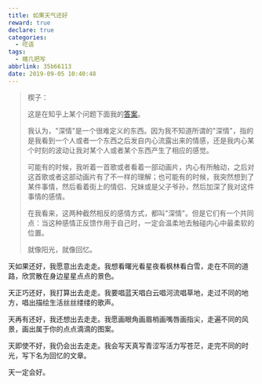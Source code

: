 ```yaml
---
title: 如果天气还好
reward: true
declare: true
categories:
  - 呓语
tags:
  - 瞎几把写
abbrlink: 35b66113
date: 2019-09-05 10:40:48
---
```

> 楔子：
> 
> 这是在知乎上某个问题下面我的[答案](https://www.zhihu.com/question/344315789/answer/813683758)。
>
> 我认为，"深情"是一个很难定义的东西。因为我不知道所谓的"深情"，指的是我看到一个人或者一个东西之后发自内心流露出来的情感，还是我内心某个时刻的波动让我对某个人或者某个东西产生了相应的感觉。
>
> 可能有的时候，我听着一首歌或者看着一部动画片，内心有所触动，之后对这首歌或者这部动画片有了不一样的理解；也可能有的时候，我突然想到了某件事情，然后看着街上的情侣、兄妹或是父子爷孙，然后加深了我对这件事情的感情。
>
> 在我看来，这两种截然相反的感情方式，都叫"深情"。但是它们有一个共同点：当这种感情正反馈作用于自己时，一定会温柔地去触碰内心中最柔软的位置。
>
> 就像阳光，就像回忆。

<!---more--->

天如果还好，我愿意出去走走。我想看曙光看星夜看枫林看白雪，走在不同的道路，欣赏散在身边星星点点的景色。

天正巧还好，我打算出去走走。我要唱蓝天唱白云唱河流唱草地，走过不同的地方，唱出描绘生活丝丝缕缕的歌声。

天再有还好，我还想出去走走。我愿画眼角画眉梢画嘴唇画指尖，走遍不同的风景，画出属于你的点点滴滴的图案。

天即使不好，我仍会出去走走。我会写天真写青涩写活力写苍茫，走完不同的时光，写下名为回忆的文章。

天一定会好。